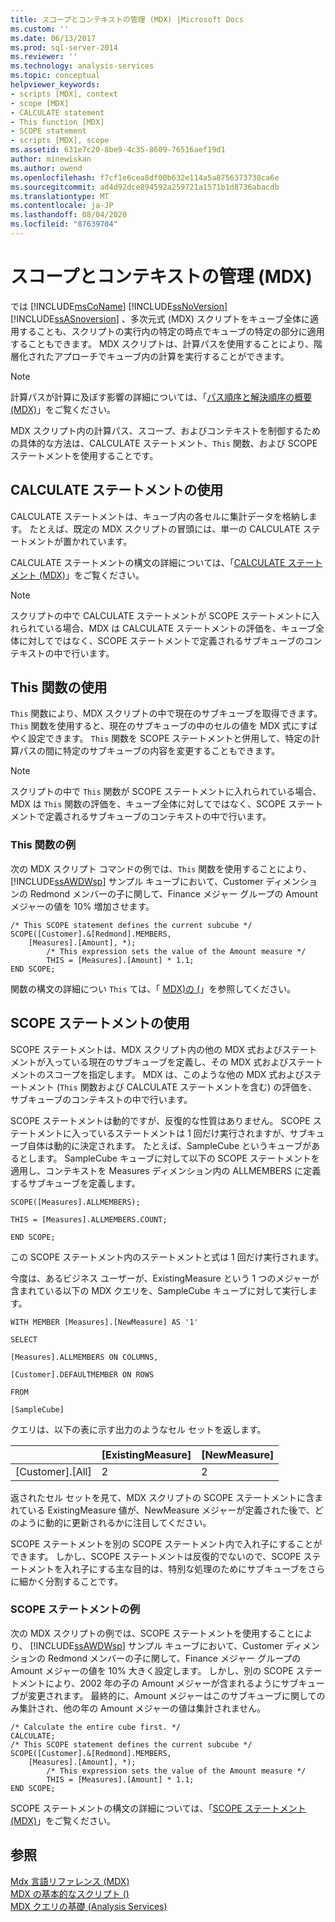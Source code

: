 ```yaml
---
title: スコープとコンテキストの管理 (MDX) |Microsoft Docs
ms.custom: ''
ms.date: 06/13/2017
ms.prod: sql-server-2014
ms.reviewer: ''
ms.technology: analysis-services
ms.topic: conceptual
helpviewer_keywords:
- scripts [MDX], context
- scope [MDX]
- CALCULATE statement
- This function [MDX]
- SCOPE statement
- scripts [MDX], scope
ms.assetid: 631e7c20-8be9-4c35-8609-76516aef19d1
author: minewiskan
ms.author: owend
ms.openlocfilehash: f7cf1e6cea8df00b632e114a5a8756373738ca6e
ms.sourcegitcommit: ad4d92dce894592a259721a1571b1d8736abacdb
ms.translationtype: MT
ms.contentlocale: ja-JP
ms.lasthandoff: 08/04/2020
ms.locfileid: "87639704"
---
```

# <a name="managing-scope-and-context-mdx"></a>スコープとコンテキストの管理 (MDX)
  では [!INCLUDE[msCoName](../../../includes/msconame-md.md)] [!INCLUDE[ssNoVersion](../../../includes/ssnoversion-md.md)] [!INCLUDE[ssASnoversion](../../../includes/ssasnoversion-md.md)] 、多次元式 (MDX) スクリプトをキューブ全体に適用することも、スクリプトの実行内の特定の時点でキューブの特定の部分に適用することもできます。 MDX スクリプトは、計算パスを使用することにより、階層化されたアプローチでキューブ内の計算を実行することができます。  
  
> [!NOTE]  
>  計算パスが計算に及ぼす影響の詳細については、「[パス順序と解決順序の概要 (MDX)](mdx-data-manipulation-understanding-pass-order-and-solve-order.md)」をご覧ください。  
  
 MDX スクリプト内の計算パス、スコープ、およびコンテキストを制御するための具体的な方法は、CALCULATE ステートメント、`This` 関数、および SCOPE ステートメントを使用することです。  
  
## <a name="using-the-calculate-statement"></a>CALCULATE ステートメントの使用  
 CALCULATE ステートメントは、キューブ内の各セルに集計データを格納します。 たとえば、既定の MDX スクリプトの冒頭には、単一の CALCULATE ステートメントが置かれています。  
  
 CALCULATE ステートメントの構文の詳細については、「[CALCULATE ステートメント (MDX)](/sql/mdx/mdx-scripting-calculate)」をご覧ください。  
  
> [!NOTE]  
>  スクリプトの中で CALCULATE ステートメントが SCOPE ステートメントに入れられている場合、MDX は CALCULATE ステートメントの評価を、キューブ全体に対してではなく、SCOPE ステートメントで定義されるサブキューブのコンテキストの中で行います。  
  
## <a name="using-the-this-function"></a>This 関数の使用  
 `This` 関数により、MDX スクリプトの中で現在のサブキューブを取得できます。 `This` 関数を使用すると、現在のサブキューブの中のセルの値を MDX 式にすばやく設定できます。 `This` 関数を SCOPE ステートメントと併用して、特定の計算パスの間に特定のサブキューブの内容を変更することもできます。  
  
> [!NOTE]  
>  スクリプトの中で `This` 関数が SCOPE ステートメントに入れられている場合、MDX は `This` 関数の評価を、キューブ全体に対してではなく、SCOPE ステートメントで定義されるサブキューブのコンテキストの中で行います。  
  
### <a name="this-function-example"></a>This 関数の例  
 次の MDX スクリプト コマンドの例では、`This` 関数を使用することにより、[!INCLUDE[ssAWDWsp](../../../includes/ssawdwsp-md.md)] サンプル キューブにおいて、Customer ディメンションの Redmond メンバーの子に関して、Finance メジャー グループの Amount メジャーの値を 10% 増加させます。  
  
```  
/* This SCOPE statement defines the current subcube */  
SCOPE([Customer].&[Redmond].MEMBERS,   
    [Measures].[Amount], *);  
        /* This expression sets the value of the Amount measure */  
        THIS = [Measures].[Amount] * 1.1;  
END SCOPE;  
```  
  
 関数の構文の詳細につい `This` ては、「 [MDX&#41;の &#40;](/sql/mdx/this-mdx)」を参照してください。  
  
## <a name="using-the-scope-statement"></a>SCOPE ステートメントの使用  
 SCOPE ステートメントは、MDX スクリプト内の他の MDX 式およびステートメントが入っている現在のサブキューブを定義し、その MDX 式およびステートメントのスコープを指定します。 MDX は、このような他の MDX 式およびステートメント (`This` 関数および  CALCULATE ステートメントを含む) の評価を、サブキューブのコンテキストの中で行います。  
  
 SCOPE ステートメントは動的ですが、反復的な性質はありません。 SCOPE ステートメントに入っているステートメントは 1 回だけ実行されますが、サブキューブ自体は動的に決定されます。 たとえば、SampleCube というキューブがあるとします。 SampleCube キューブに対して以下の SCOPE ステートメントを適用し、コンテキストを Measures ディメンション内の ALLMEMBERS に定義するサブキューブを定義します。  
  
 `SCOPE([Measures].ALLMEMBERS);`  
  
 `THIS = [Measures].ALLMEMBERS.COUNT;`  
  
 `END SCOPE;`  
  
 この SCOPE ステートメント内のステートメントと式は 1 回だけ実行されます。  
  
 今度は、あるビジネス ユーザーが、ExistingMeasure という 1 つのメジャーが含まれている以下の MDX クエリを、SampleCube キューブに対して実行します。  
  
 `WITH MEMBER [Measures].[NewMeasure] AS '1'`  
  
 `SELECT`  
  
 `[Measures].ALLMEMBERS ON COLUMNS,`  
  
 `[Customer].DEFAULTMEMBER ON ROWS`  
  
 `FROM`  
  
 `[SampleCube]`  
  
 クエリは、以下の表に示す出力のようなセル セットを返します。  
  
||[ExistingMeasure]|[NewMeasure]|  
|-|-------------------------|--------------------|  
|[Customer].[All]|2|2|  
  
 返されたセル セットを見て、MDX スクリプトの SCOPE ステートメントに含まれている ExistingMeasure 値が、NewMeasure メジャーが定義された後で、どのように動的に更新されるかに注目してください。  
  
 SCOPE ステートメントを別の SCOPE ステートメント内で入れ子にすることができます。 しかし、SCOPE ステートメントは反復的でないので、SCOPE ステートメントを入れ子にする主な目的は、特別な処理のためにサブキューブをさらに細かく分割することです。  
  
### <a name="scope-statement-example"></a>SCOPE ステートメントの例  
 次の MDX スクリプトの例では、SCOPE ステートメントを使用することにより、 [!INCLUDE[ssAWDWsp](../../../includes/ssawdwsp-md.md)] サンプル キューブにおいて、Customer ディメンションの Redmond メンバーの子に関して、Finance メジャー グループの Amount メジャーの値を 10% 大きく設定します。 しかし、別の SCOPE ステートメントにより、2002 年の子の Amount メジャーが含まれるようにサブキューブが変更されます。 最終的に、Amount メジャーはこのサブキューブに関してのみ集計され、他の年の Amount メジャーの値は集計されません。  
  
```  
/* Calculate the entire cube first. */  
CALCULATE;  
/* This SCOPE statement defines the current subcube */  
SCOPE([Customer].&[Redmond].MEMBERS,   
    [Measures].[Amount], *);  
        /* This expression sets the value of the Amount measure */  
        THIS = [Measures].[Amount] * 1.1;  
END SCOPE;  
```  
  
 SCOPE ステートメントの構文の詳細については、「[SCOPE ステートメント (MDX)](/sql/mdx/mdx-scripting-scope)」をご覧ください。  
  
## <a name="see-also"></a>参照  
 [Mdx 言語リファレンス &#40;MDX&#41;](/sql/mdx/mdx-language-reference-mdx)   
 [MDX の基本的なスクリプト &#40;&#41;](the-basic-mdx-script-mdx.md)   
 [MDX クエリの基礎 &#40;Analysis Services&#41;](mdx-query-fundamentals-analysis-services.md)  
  
  
